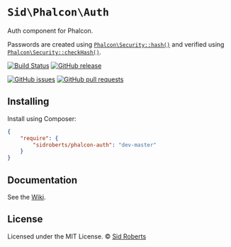 # `Sid\Phalcon\Auth`

Auth component for Phalcon.

Passwords are created using [`Phalcon\Security::hash()`](https://github.com/phalcon/cphalcon/blob/v3.0.0/phalcon/security.zep#L163) and verified using [`Phalcon\Security::checkHash()`](https://github.com/phalcon/cphalcon/blob/v3.0.0/phalcon/security.zep#L281).



[![Build Status](https://img.shields.io/travis/SidRoberts/phalcon-auth/master.svg?style=for-the-badge)](https://travis-ci.org/SidRoberts/phalcon-auth)
[![GitHub release](https://img.shields.io/github/release/SidRoberts/phalcon-auth.svg?style=for-the-badge)]()

[![GitHub issues](https://img.shields.io/github/issues-raw/SidRoberts/phalcon-auth.svg?style=for-the-badge)](https://github.com/SidRoberts/phalcon-auth/issues)
[![GitHub pull requests](https://img.shields.io/github/issues-pr-raw/SidRoberts/phalcon-auth.svg?style=for-the-badge)](https://github.com/SidRoberts/phalcon-auth/pulls)




## Installing

Install using Composer:

```json
{
    "require": {
        "sidroberts/phalcon-auth": "dev-master"
    }
}
```



## Documentation

See the [Wiki](https://github.com/SidRoberts/phalcon-auth/wiki).



## License

Licensed under the MIT License.
© [Sid Roberts](https://github.com/SidRoberts)
